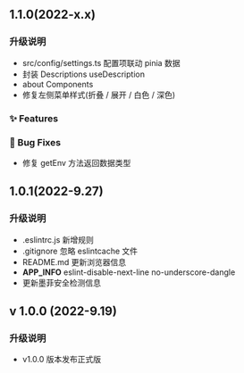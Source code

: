 ## 1.1.0(2022-x.x)

### 升级说明

- src/config/settings.ts 配置项联动 pinia 数据
- 封装 Descriptions useDescription
- about Components
- 修复左侧菜单样式(折叠 / 展开 / 白色 / 深色)

### ✨ Features

### 🐛 Bug Fixes

- 修复 getEnv 方法返回数据类型

## 1.0.1(2022-9.27)

### 升级说明

- .eslintrc.js 新增规则
- .gitignore 忽略 eslintcache 文件
- README.md 更新浏览器信息
- **APP_INFO** eslint-disable-next-line no-underscore-dangle
- 更新墨菲安全检测信息

## v 1.0.0 (2022-9.19)

### 升级说明

- v1.0.0 版本发布正式版

